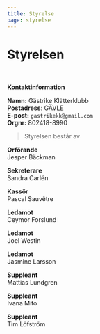 ```yaml
---
title: Styrelse
page: styrelse
---
```


# Styrelsen

<br>

**Kontaktinformation**

**Namn:** Gästrike Klätterklubb\
**Postadress**: GÄVLE\
**E-post:** `gastrikekk@gmail.com`\
**Orgnr:** 802418-8990

> Styrelsen består av

**Orförande**\
Jesper Bäckman

**Sekreterare**\
Sandra Carlén

**Kassör**\
Pascal Sauvêtre

**Ledamot**\
Ceymor Forslund

**Ledamot**\
Joel Westin

**Ledamot**\
Jasmine Larsson

**Suppleant**\
Mattias Lundgren

**Suppleant**\
Ivana Mito

**Suppleant**\
Tim Löfström